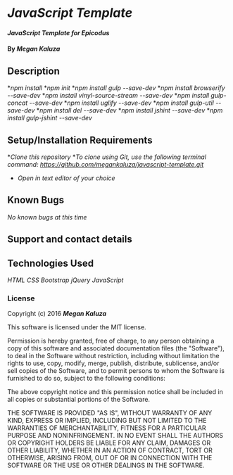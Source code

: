 # _JavaScript Template_

#### _JavaScript Template for Epicodus_

#### By _**Megan Kaluza**_

## Description

*_npm install_
*_npm init_
*_npm install gulp --save-dev_
*_npm install browserify --save-dev_
*_npm install vinyl-source-stream --save-dev_
*_npm install gulp-concat --save-dev_
*_npm install uglify --save-dev_
*_npm install gulp-util --save-dev_
*_npm install del --save-dev_
*_npm install jshint --save-dev_
*_npm install gulp-jshint --save-dev_

## Setup/Installation Requirements

*_Clone this repository_
    *_To clone using Git, use the following terminal command:_
    _https://github.com/megankaluza/javascript-template.git_
* _Open in text editor of your choice_

## Known Bugs

_No known bugs at this time_

## Support and contact details

## Technologies Used

_HTML_
_CSS_
_Bootstrap_
_jQuery_
_JavaScript_

### License

Copyright (c) 2016 **_Megan Kaluza_**

This software is licensed under the MIT license.

Permission is hereby granted, free of charge, to any person obtaining a copy of this software and associated documentation files (the "Software"), to deal in the Software without restriction, including without limitation the rights to use, copy, modify, merge, publish, distribute, sublicense, and/or sell copies of the Software, and to permit persons to whom the Software is furnished to do so, subject to the following conditions:

The above copyright notice and this permission notice shall be included in all copies or substantial portions of the Software.

THE SOFTWARE IS PROVIDED "AS IS", WITHOUT WARRANTY OF ANY KIND, EXPRESS OR IMPLIED, INCLUDING BUT NOT LIMITED TO THE WARRANTIES OF MERCHANTABILITY, FITNESS FOR A PARTICULAR PURPOSE AND NONINFRINGEMENT. IN NO EVENT SHALL THE AUTHORS OR COPYRIGHT HOLDERS BE LIABLE FOR ANY CLAIM, DAMAGES OR OTHER LIABILITY, WHETHER IN AN ACTION OF CONTRACT, TORT OR OTHERWISE, ARISING FROM, OUT OF OR IN CONNECTION WITH THE SOFTWARE OR THE USE OR OTHER DEALINGS IN THE SOFTWARE.

